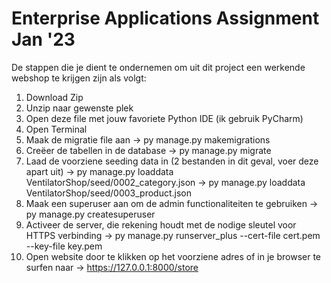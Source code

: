 # Enterprise Applications Assignment Jan '23

De stappen die je dient te ondernemen om uit dit project een werkende webshop te krijgen zijn als volgt:
1. Download Zip
2. Unzip naar gewenste plek
3. Open deze file met jouw favoriete Python IDE (ik gebruik PyCharm)
4. Open Terminal
5. Maak de migratie file aan
-> py manage.py makemigrations
6. Creëer de tabellen in de database
-> py manage.py migrate
7. Laad de voorziene seeding data in (2 bestanden in dit geval, voer deze apart uit)
-> py manage.py loaddata VentilatorShop/seed/0002_category.json
-> py manage.py loaddata VentilatorShop/seed/0003_product.json
8. Maak een superuser aan om de admin functionaliteiten te gebruiken
-> py manage.py createsuperuser
9. Activeer de server, die rekening houdt met de nodige sleutel voor HTTPS verbinding
-> py manage.py runserver_plus --cert-file cert.pem --key-file key.pem
10. Open website door te klikken op het voorziene adres of in je browser te surfen naar
-> https://127.0.0.1:8000/store
